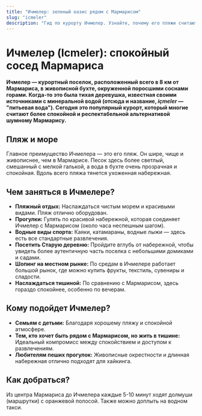 ```yaml
---
title: "Ичмелер: зеленый оазис рядом с Мармарисом"
slug: "icmeler"
description: "Гид по курорту Ичмелер. Узнайте, почему его пляжи считаются лучше, чем в Мармарисе, и чем, кроме моря, можно заняться в этом зеленом и спокойном поселке."
---
```


# Ичмелер (Icmeler): спокойный сосед Мармариса

**Ичмелер — курортный поселок, расположенный всего в 8 км от Мармариса, в живописной бухте, окруженной поросшими соснами горами. Когда-то это была тихая деревушка, известная своими источниками с минеральной водой (отсюда и название, *içmeler* — "питьевая вода"). Сегодня это популярный курорт, который многие считают более спокойной и респектабельной альтернативой шумному Мармарису.**

## Пляж и море

Главное преимущество Ичмелера — это его пляж. Он шире, чище и живописнее, чем в Мармарисе. Песок здесь более светлый, смешанный с мелкой галькой, а вода в бухте очень прозрачная и спокойная. Вдоль всего пляжа тянется ухоженная набережная.

## Чем заняться в Ичмелере?

-   **Пляжный отдых:** Наслаждаться чистым морем и красивыми видами. Пляж отлично оборудован.
-   **Прогулки:** Гулять по красивой набережной, которая соединяет Ичмелер с Мармарисом (около часа неспешным шагом).
-   **Водные виды спорта:** Каяки, катамараны, водные лыжи — здесь есть все стандартные развлечения.
-   **Посетить Старую деревню:** Пройдите вглубь от набережной, чтобы увидеть более аутентичную часть поселка с небольшими домиками и садами.
-   **Шопинг на местном рынке:** По средам в Ичмелере работает большой рынок, где можно купить фрукты, текстиль, сувениры и сладости.
-   **Наслаждаться тишиной:** По сравнению с Мармарисом, здесь гораздо спокойнее, особенно по вечерам.

## Кому подойдет Ичмелер?

-   **Семьям с детьми:** Благодаря хорошему пляжу и спокойной атмосфере.
-   **Тем, кто хочет быть рядом с Мармарисом, но жить в тишине:** Идеальный компромисс между спокойствием и доступом к развлечениям.
-   **Любителям пеших прогулок:** Живописные окрестности и длинная набережная отлично подходят для хайкинга.

## Как добраться?

Из центра Мармариса до Ичмелера каждые 5-10 минут ходят долмуши (маршрутки) с оранжевой полосой. Также можно доплыть на водном такси. 